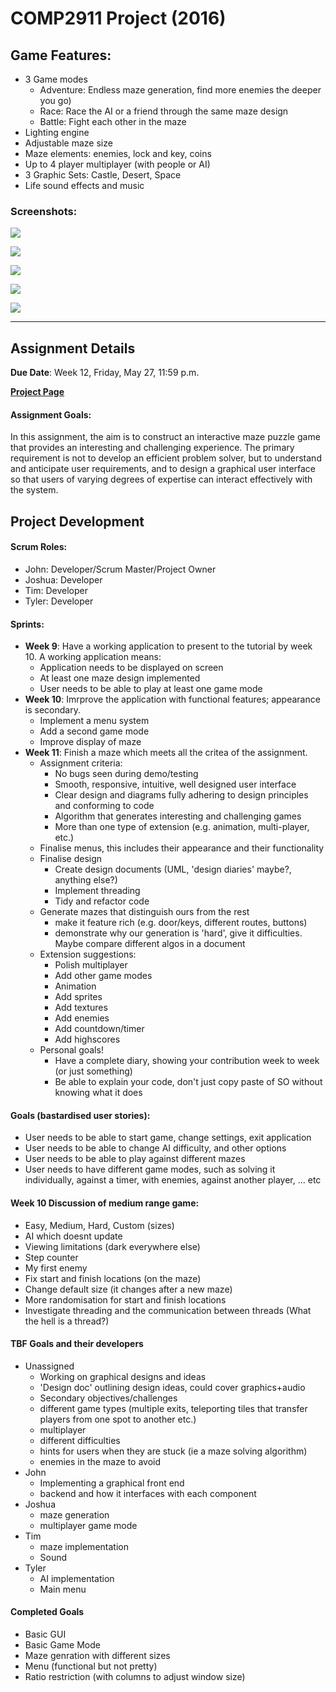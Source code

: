 # COMP2911 Project (2016)

## Game Features:
- 3 Game modes
    - Adventure: Endless maze generation, find more enemies the deeper you go)
    - Race: Race the AI or a friend through the same maze design
    - Battle: Fight each other in the maze
- Lighting engine
- Adjustable maze size
- Maze elements: enemies, lock and key, coins
- Up to 4 player multiplayer (with people or AI)
- 3 Graphic Sets: Castle, Desert, Space
- Life sound effects and music    

### Screenshots:
![](https://raw.githubusercontent.com/jrmarquard/COMP2911-Game/master/screenshots/screenshot1-adventure-mode.PNG)
 
![](https://raw.githubusercontent.com/jrmarquard/COMP2911-Game/master/screenshots/screenshot2-game-options.PNG)
 
![](https://raw.githubusercontent.com/jrmarquard/COMP2911-Game/master/screenshots/screenshot3-multiplayer.PNG)
 
![](https://raw.githubusercontent.com/jrmarquard/COMP2911-Game/master/screenshots/screenshot4-desert.PNG)
 
![](https://raw.githubusercontent.com/jrmarquard/COMP2911-Game/master/screenshots/screenshot5-space.PNG)

---

## Assignment Details

 **Due Date**: Week 12, Friday, May 27, 11:59 p.m.

**[Project Page](https://www.cse.unsw.edu.au/~cs2911/assignments/ass03.html)**

#### Assignment Goals: 
In this assignment, the aim is to construct an interactive maze puzzle game that provides an interesting and challenging experience. The primary requirement is not to develop an efficient problem solver, but to understand and anticipate user requirements, and to design a graphical user interface so that users of varying degrees of expertise can interact effectively with the system.

## Project Development

#### Scrum Roles:
- John: Developer/Scrum Master/Project Owner
- Joshua: Developer
- Tim: Developer
- Tyler: Developer

#### Sprints:
- **Week 9**: Have a working application to present to the tutorial by week 10. A working application means:
    - Application needs to be displayed on screen 
    - At least one maze design implemented
    - User needs to be able to play at least one game mode
- **Week 10**: Imrprove the application with functional features; appearance is secondary.
    - Implement a menu system
    - Add a second game mode
    - Improve display of maze
- **Week 11**: Finish a maze which meets all the critea of the assignment.
    - Assignment criteria:
        - No bugs seen during demo/testing
        - Smooth, responsive, intuitive, well designed user interface
        - Clear design and diagrams fully adhering to design principles and conforming to code
        - Algorithm that generates interesting and challenging games
        - More than one type of extension (e.g. animation, multi-player, etc.)
    - Finalise menus, this includes their appearance and their functionality
    - Finalise design
        - Create design documents (UML, 'design diaries' maybe?, anything else?)
        - Implement threading
        - Tidy and refactor code
    - Generate mazes that distinguish ours from the rest
        - make it feature rich (e.g. door/keys, different routes, buttons)
        - demonstrate why our generation is 'hard', give it difficulties. Maybe compare different algos in a document
    - Extension suggestions:
        - Polish multiplayer
        - Add other game modes
        - Animation
        - Add sprites
        - Add textures
        - Add enemies
        - Add countdown/timer
        - Add highscores
    - Personal goals!
        - Have a complete diary, showing your contribution week to week (or just something)
        - Be able to explain your code, don't just copy paste of SO without knowing what it does

#### Goals (bastardised user stories):
- User needs to be able to start game, change settings, exit application
- User needs to be able to change AI difficulty, and other options
- User needs to be able to play against different mazes
- User needs to have different game modes, such as solving it individually, against a timer, with enemies, against another player, ... etc

#### Week 10 Discussion of medium range game:
- Easy, Medium, Hard, Custom (sizes)
- AI which doesnt update
- Viewing limitations (dark everywhere else)
- Step counter
- My first enemy
- Fix start and finish locations (on the maze)
- Change default size (it changes after a new maze)
- More randomisation for start and finish locations
- Investigate threading and the communication between threads (What the hell is a thread?)


#### TBF Goals and their developers
- Unassigned
    - Working on graphical designs and ideas
    - 'Design doc' outlining design ideas, could cover graphics+audio
    - Secondary objectives/challenges
    - different game types (multiple exits, teleporting tiles that transfer players from one spot to another etc.)
    - multiplayer
    - different difficulties
    - hints for users when they are stuck (ie a maze solving algorithm)
    - enemies in the maze to avoid
- John
    - Implementing a graphical front end 
    - backend and how it interfaces with each component
- Joshua
    - maze generation
    - multiplayer game mode
- Tim
    - maze implementation
    - Sound
- Tyler
    - AI implementation
    - Main menu

#### Completed Goals
- Basic GUI
- Basic Game Mode
- Maze genration with different sizes
- Menu (functional but not pretty)
- Ratio restriction (with columns to adjust window size)
